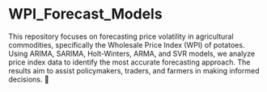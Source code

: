 # WPI_Forecast_Models
This repository focuses on forecasting price volatility in agricultural commodities, specifically the Wholesale Price Index (WPI) of potatoes. Using ARIMA, SARIMA, Holt-Winters, ARMA, and SVR models, we analyze price index data to identify the most accurate forecasting approach. The results aim to assist policymakers, traders, and farmers in making informed decisions. 🚀

